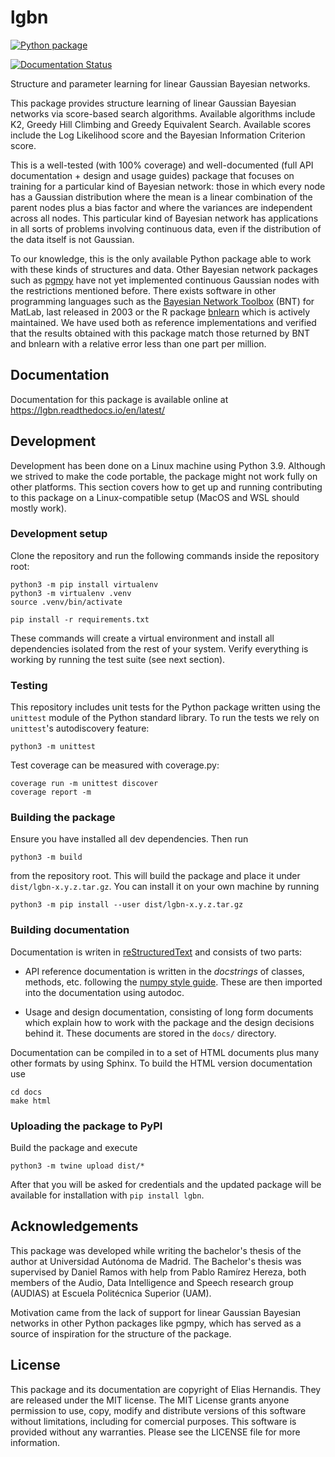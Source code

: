 # lgbn

[![Python package](https://github.com/knifecake/lgbn/actions/workflows/python-package.yml/badge.svg)](https://github.com/knifecake/lgbn/actions/workflows/python-package.yml)

[![Documentation Status](https://readthedocs.org/projects/lgbn/badge/?version=latest)](https://lgbn.readthedocs.io/en/latest/?badge=latest)

Structure and parameter learning for linear Gaussian Bayesian networks.

This package provides structure learning of linear Gaussian Bayesian networks via score-based search algorithms. Available algorithms include K2, Greedy Hill Climbing and Greedy Equivalent Search. Available scores include the Log Likelihood score and the Bayesian Information Criterion score.

This is a well-tested (with 100% coverage) and well-documented (full API documentation + design and usage guides) package that focuses on training for a particular kind of Bayesian network: those in which every node has a Gaussian distribution where the mean is a linear combination of the parent nodes plus a bias factor and where the variances are independent across all nodes. This particular kind of Bayesian network has applications in all sorts of problems involving continuous data, even if the distribution of the data itself is not Gaussian.

To our knowledge, this is the only available Python package able to work with these kinds of structures and data. Other Bayesian network packages such as [pgmpy](https://github.com/pgmpy/pgmpy) have not yet implemented continuous Gaussian nodes with the restrictions mentioned before. There exists software in other programming languages such as the [Bayesian Network Toolbox](https://github.com/bayesnet/bnt) (BNT) for MatLab, last released in 2003 or the R package [bnlearn](https://www.bnlearn.com/) which is actively maintained. We have used both as reference implementations and verified that the results obtained with this package match those returned by BNT and bnlearn with a relative error less than one part per million.

## Documentation

Documentation for this package is available online at https://lgbn.readthedocs.io/en/latest/

## Development

Development has been done on a Linux machine using Python 3.9. Although we strived to make the code portable, the package might not work fully on other platforms. This section covers how to get up and running contributing to this package on a Linux-compatible setup (MacOS and WSL should mostly work).

### Development setup

Clone the repository and run the following commands inside the repository root:

    python3 -m pip install virtualenv
    python3 -m virtualenv .venv
    source .venv/bin/activate

    pip install -r requirements.txt

These commands will create a virtual environment and install all dependencies isolated from the rest of your system. Verify everything is working by running the test suite (see next section).

### Testing

This repository includes unit tests for the Python package written using the `unittest` module of the Python standard library. To run the tests we rely on `unittest`'s autodiscovery feature:

    python3 -m unittest

Test coverage can be measured with coverage.py:

    coverage run -m unittest discover
    coverage report -m

### Building the package

Ensure you have installed all dev dependencies. Then run

    python3 -m build

from the repository root. This will build the package and place it under `dist/lgbn-x.y.z.tar.gz`. You can install it on your own machine by running

    python3 -m pip install --user dist/lgbn-x.y.z.tar.gz


### Building documentation

Documentation is writen in [reStructuredText](https://docutils.sourceforge.io/docs/user/rst/quickref.html "A quick reference on reStructuredText") and consists of two parts:

 - API reference documentation is written in the *docstrings* of classes, methods, etc. following the [numpy style guide](https://numpydoc.readthedocs.io/en/latest/format.html). These are then imported into the documentation using autodoc.

 - Usage and design documentation, consisting of long form documents which explain how to work with the package and the design decisions behind it. These documents are stored in the `docs/` directory.

Documentation can be compiled in to a set of HTML documents plus many other formats by using Sphinx. To build the HTML version documentation use

    cd docs
    make html

### Uploading the package to PyPI

Build the package and execute

    python3 -m twine upload dist/*

After that you will be asked for credentials and the updated package will be available for installation with `pip install lgbn`.

## Acknowledgements

This package was developed while writing the bachelor's thesis of the author at Universidad Autónoma de Madrid. The Bachelor's thesis was supervised by Daniel Ramos with help from Pablo Ramírez Hereza, both members of the Audio, Data Intelligence and Speech research group (AUDIAS) at Escuela Politécnica Superior (UAM).

Motivation came from the lack of support for linear Gaussian Bayesian networks in other Python packages like pgmpy, which has served as a source of inspiration for the structure of the package.

## License

This package and its documentation are copyright of Elias Hernandis. They are released under the MIT license. The MIT License grants anyone permission to use, copy, modify and distribute versions of this software without limitations, including for comercial purposes. This software is provided without any warranties. Please see the LICENSE file for more information.